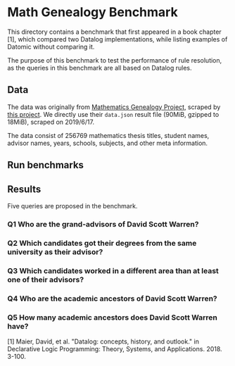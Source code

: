 # Math Genealogy Benchmark

This directory contains a benchmark that first appeared in a book chapter [1],
which compared two Datalog implementations, while listing examples of Datomic
without comparing it.

The purpose of this benchmark to test the performance of rule resolution, as the
queries in this benchmark are all based on Datalog rules.

## Data

The data was originally from [Mathematics Genealogy
Project](https://genealogy.math.ndsu.nodak.edu/), scraped by [this
project](https://github.com/j2kun/math-genealogy-scraper). We directly use their
`data.json` result file  (90MiB, gzipped to 18MiB), scraped on 2019/6/17.

The data consist of 256769 mathematics thesis titles, student names, advisor
names, years, schools, subjects, and other meta information.

## Run benchmarks

## Results

Five queries are proposed in the benchmark.

### Q1 Who are the grand-advisors of David Scott Warren?


### Q2 Which candidates got their degrees from the same university as their advisor?


### Q3 Which candidates worked in a different area than at least one of their advisors?

### Q4 Who are the academic ancestors of David Scott Warren?


### Q5 How many academic ancestors does David Scott Warren have?


[1] Maier, David, et al. "Datalog: concepts, history, and outlook." in
Declarative Logic Programming: Theory, Systems, and Applications. 2018. 3-100.
